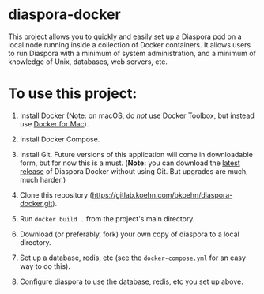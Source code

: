 # diaspora-docker

This project allows you to quickly and easily set up a Diaspora pod on a local
node running inside a collection of Docker containers. It allows users to run
Diaspora with a minimum of system administration, and a minimum of knowledge
of Unix, databases, web servers, etc. 

# To use this project:

1. Install Docker (Note: on macOS, do *not* use Docker Toolbox, but 
instead use [Docker for Mac](https://docs.docker.com/docker-for-mac/docker-toolbox/#/the-docker-for-mac-environment)).

2. Install Docker Compose. 

2. Install Git. Future versions of this application will come in downloadable 
form, but for now this is a must. (**Note:** you can download the [latest 
release](https://gitlab.koehn.com/bkoehn/diaspora-docker/repository/archive.zip?ref=master)
of Diaspora Docker without using Git. But upgrades are much, much harder.)

3. Clone this repository (https://gitlab.koehn.com/bkoehn/diaspora-docker.git).

4. Run `docker build .` from the project's main directory.

5. Download (or preferably, fork) your own copy of diaspora to a local directory.

6. Set up a database, redis, etc (see the `docker-compose.yml` for an easy way to do this).

7. Configure diaspora to use the database, redis, etc you set up above.
